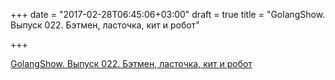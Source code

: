 +++
date = "2017-02-28T06:45:06+03:00"
draft = true
title = "GolangShow. Выпуск 022. Бэтмен, ласточка, кит и робот"

+++

<p><a href="http://golangshow.com/episode/2015/10-08-022/">GolangShow. Выпуск 022. Бэтмен, ласточка, кит и робот</a></p>

